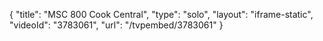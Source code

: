 {
    "title": "MSC 800 Cook Central",
    "type": "solo",
    "layout": "iframe-static",
    "videoId": "3783061",
    "url": "\/tvpembed\/3783061"
}
